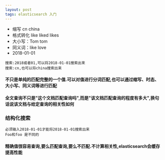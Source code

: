```yaml
---
layout: post
tags: elasticsearch 入门
---
```


* 缩写 cn  china
* 格式转化 like  liked  likes
* 大小写：Tom  tom
* 同义词：like  love
* 2018-01-01

```
搜索:2018或者01,可以将2018-01-01搜索出来
搜索:cn,也可以将china搜索出来
```
#### 不只是单纯的匹配完整的一个值.可以对值进行分词匹配,也可以通过缩写、时态、大小写、同义词等进行匹配
#### 全文查询不只是"这个文档匹配查询吗",而是"该文档匹配查询的程度有多大",换句话说该文档与给定查询的相关性如何


### 结构化搜索
```
必须输入2018-01-01才能将2018-01-01搜索出来
Foo和foo 是不同的
```
#### 精确值很容易查询,要么匹配查询,要么不匹配.不计算相关性,elasticsearch会缓存提高性能